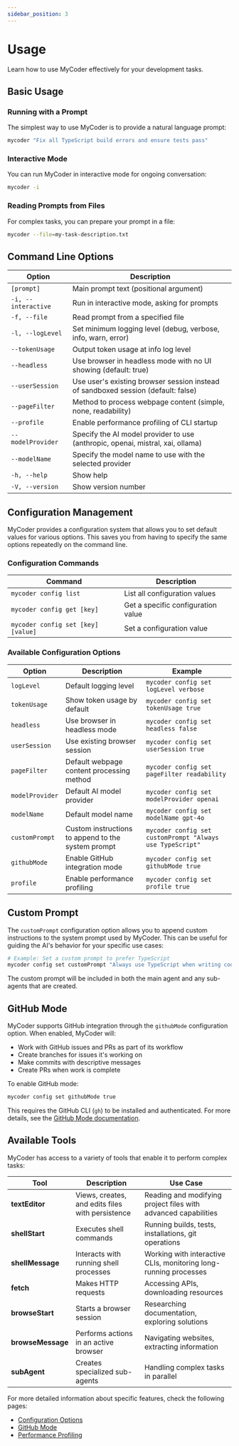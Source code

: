 ```yaml
---
sidebar_position: 3
---
```


# Usage

Learn how to use MyCoder effectively for your development tasks.

## Basic Usage

### Running with a Prompt

The simplest way to use MyCoder is to provide a natural language prompt:

```bash
mycoder "Fix all TypeScript build errors and ensure tests pass"
```

### Interactive Mode

You can run MyCoder in interactive mode for ongoing conversation:

```bash
mycoder -i
```

### Reading Prompts from Files

For complex tasks, you can prepare your prompt in a file:

```bash
mycoder --file=my-task-description.txt
```

## Command Line Options

| Option              | Description                                                                       |
| ------------------- | --------------------------------------------------------------------------------- |
| `[prompt]`          | Main prompt text (positional argument)                                            |
| `-i, --interactive` | Run in interactive mode, asking for prompts                                       |
| `-f, --file`        | Read prompt from a specified file                                                 |
| `-l, --logLevel`    | Set minimum logging level (debug, verbose, info, warn, error)                     |
| `--tokenUsage`      | Output token usage at info log level                                              |
| `--headless`        | Use browser in headless mode with no UI showing (default: true)                   |
| `--userSession`     | Use user's existing browser session instead of sandboxed session (default: false) |
| `--pageFilter`      | Method to process webpage content (simple, none, readability)                     |
| `--profile`         | Enable performance profiling of CLI startup                                       |
| `--modelProvider`   | Specify the AI model provider to use (anthropic, openai, mistral, xai, ollama)    |
| `--modelName`       | Specify the model name to use with the selected provider                          |
| `-h, --help`        | Show help                                                                         |
| `-V, --version`     | Show version number                                                               |

## Configuration Management

MyCoder provides a configuration system that allows you to set default values for various options. This saves you from having to specify the same options repeatedly on the command line.

### Configuration Commands

| Command                            | Description                        |
| ---------------------------------- | ---------------------------------- |
| `mycoder config list`              | List all configuration values      |
| `mycoder config get [key]`         | Get a specific configuration value |
| `mycoder config set [key] [value]` | Set a configuration value          |

### Available Configuration Options

| Option          | Description                                        | Example                                                   |
| --------------- | -------------------------------------------------- | --------------------------------------------------------- |
| `logLevel`      | Default logging level                              | `mycoder config set logLevel verbose`                     |
| `tokenUsage`    | Show token usage by default                        | `mycoder config set tokenUsage true`                      |
| `headless`      | Use browser in headless mode                       | `mycoder config set headless false`                       |
| `userSession`   | Use existing browser session                       | `mycoder config set userSession true`                     |
| `pageFilter`    | Default webpage content processing method          | `mycoder config set pageFilter readability`               |
| `modelProvider` | Default AI model provider                          | `mycoder config set modelProvider openai`                 |
| `modelName`     | Default model name                                 | `mycoder config set modelName gpt-4o`                     |
| `customPrompt`  | Custom instructions to append to the system prompt | `mycoder config set customPrompt "Always use TypeScript"` |
| `githubMode`    | Enable GitHub integration mode                     | `mycoder config set githubMode true`                      |
| `profile`       | Enable performance profiling                       | `mycoder config set profile true`                         |

## Custom Prompt

The `customPrompt` configuration option allows you to append custom instructions to the system prompt used by MyCoder. This can be useful for guiding the AI's behavior for your specific use cases:

```bash
# Example: Set a custom prompt to prefer TypeScript
mycoder config set customPrompt "Always use TypeScript when writing code. Prefer functional programming patterns when possible."
```

The custom prompt will be included in both the main agent and any sub-agents that are created.

## GitHub Mode

MyCoder supports GitHub integration through the `githubMode` configuration option. When enabled, MyCoder will:

- Work with GitHub issues and PRs as part of its workflow
- Create branches for issues it's working on
- Make commits with descriptive messages
- Create PRs when work is complete

To enable GitHub mode:

```bash
mycoder config set githubMode true
```

This requires the GitHub CLI (`gh`) to be installed and authenticated. For more details, see the [GitHub Mode documentation](./usage/github-mode.md).

## Available Tools

MyCoder has access to a variety of tools that enable it to perform complex tasks:

| Tool                 | Description                                      | Use Case                                                         |
| -------------------- | ------------------------------------------------ | ---------------------------------------------------------------- |
| **textEditor**       | Views, creates, and edits files with persistence | Reading and modifying project files with advanced capabilities   |
| **shellStart**       | Executes shell commands                          | Running builds, tests, installations, git operations             |
| **shellMessage**     | Interacts with running shell processes           | Working with interactive CLIs, monitoring long-running processes |
| **fetch**            | Makes HTTP requests                              | Accessing APIs, downloading resources                            |
| **browseStart**      | Starts a browser session                         | Researching documentation, exploring solutions                   |
| **browseMessage**    | Performs actions in an active browser            | Navigating websites, extracting information                      |
| **subAgent**         | Creates specialized sub-agents                   | Handling complex tasks in parallel                               |

For more detailed information about specific features, check the following pages:

- [Configuration Options](./usage/configuration.md)
- [GitHub Mode](./usage/github-mode.md)
- [Performance Profiling](./usage/performance-profiling.md)